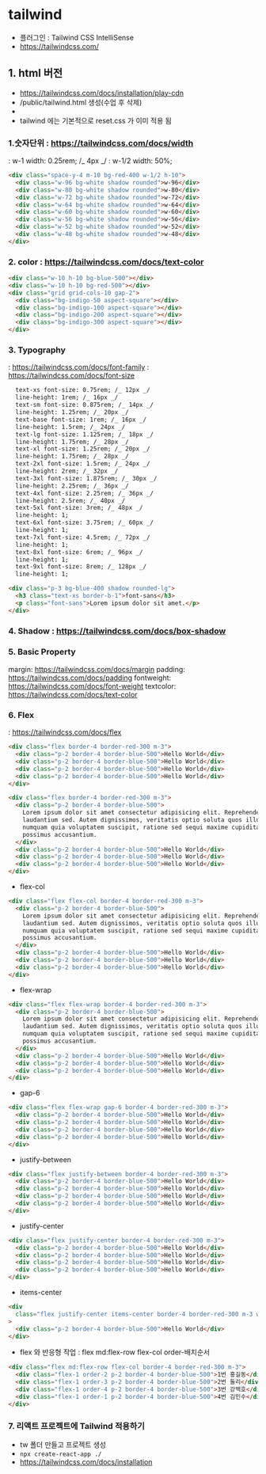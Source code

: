 # tailwind

- 플러그인 : Tailwind CSS IntelliSense
- https://tailwindcss.com/

## 1. html 버전

- https://tailwindcss.com/docs/installation/play-cdn
- /public/tailwind.html 생성(수업 후 삭제)
- <script src="https://cdn.tailwindcss.com"></script>
- tailwind 에는 기본적으로 reset.css 가 이미 적용 됨

### 1.숫자단위 : https://tailwindcss.com/docs/width

: w-1 width: 0.25rem; /_ 4px _/
: w-1/2 width: 50%;

```html
<div class="space-y-4 m-10 bg-red-400 w-1/2 h-10">
  <div class="w-96 bg-white shadow rounded">w-96</div>
  <div class="w-80 bg-white shadow rounded">w-80</div>
  <div class="w-72 bg-white shadow rounded">w-72</div>
  <div class="w-64 bg-white shadow rounded">w-64</div>
  <div class="w-60 bg-white shadow rounded">w-60</div>
  <div class="w-56 bg-white shadow rounded">w-56</div>
  <div class="w-52 bg-white shadow rounded">w-52</div>
  <div class="w-48 bg-white shadow rounded">w-48</div>
</div>
```

### 2. color : https://tailwindcss.com/docs/text-color

```html
<div class="w-10 h-10 bg-blue-500"></div>
<div class="w-10 h-10 bg-red-500"></div>
<div class="grid grid-cols-10 gap-2">
  <div class="bg-indigo-50 aspect-square"></div>
  <div class="bg-indigo-100 aspect-square"></div>
  <div class="bg-indigo-200 aspect-square"></div>
  <div class="bg-indigo-300 aspect-square"></div>
</div>
```

### 3. Typography

: https://tailwindcss.com/docs/font-family
: https://tailwindcss.com/docs/font-size

```txt
  text-xs font-size: 0.75rem; /_ 12px _/
  line-height: 1rem; /_ 16px _/
  text-sm font-size: 0.875rem; /_ 14px _/
  line-height: 1.25rem; /_ 20px _/
  text-base font-size: 1rem; /_ 16px _/
  line-height: 1.5rem; /_ 24px _/
  text-lg font-size: 1.125rem; /_ 18px _/
  line-height: 1.75rem; /_ 28px _/
  text-xl font-size: 1.25rem; /_ 20px _/
  line-height: 1.75rem; /_ 28px _/
  text-2xl font-size: 1.5rem; /_ 24px _/
  line-height: 2rem; /_ 32px _/
  text-3xl font-size: 1.875rem; /_ 30px _/
  line-height: 2.25rem; /_ 36px _/
  text-4xl font-size: 2.25rem; /_ 36px _/
  line-height: 2.5rem; /_ 40px _/
  text-5xl font-size: 3rem; /_ 48px _/
  line-height: 1;
  text-6xl font-size: 3.75rem; /_ 60px _/
  line-height: 1;
  text-7xl font-size: 4.5rem; /_ 72px _/
  line-height: 1;
  text-8xl font-size: 6rem; /_ 96px _/
  line-height: 1;
  text-9xl font-size: 8rem; /_ 128px _/
  line-height: 1;
```

```html
<div class="p-3 bg-blue-400 shadow rounded-lg">
  <h3 class="text-xs border-b-1">font-sans</h3>
  <p class="font-sans">Lorem ipsum dolor sit amet.</p>
</div>
```

### 4. Shadow : https://tailwindcss.com/docs/box-shadow

### 5. Basic Property

margin: https://tailwindcss.com/docs/margin
padding: https://tailwindcss.com/docs/padding
fontweight: https://tailwindcss.com/docs/font-weight
textcolor: https://tailwindcss.com/docs/text-color

### 6. Flex

: https://tailwindcss.com/docs/flex

```html
<div class="flex border-4 border-red-300 m-3">
  <div class="p-2 border-4 border-blue-500">Hello World</div>
  <div class="p-2 border-4 border-blue-500">Hello World</div>
  <div class="p-2 border-4 border-blue-500">Hello World</div>
  <div class="p-2 border-4 border-blue-500">Hello World</div>
</div>
```

```html
<div class="flex border-4 border-red-300 m-3">
  <div class="p-2 border-4 border-blue-500">
    Lorem ipsum dolor sit amet consectetur adipisicing elit. Reprehenderit,
    laudantium sed. Autem dignissimos, veritatis optio soluta quos illum, unde
    numquam quia voluptatem suscipit, ratione sed sequi maxime cupiditate
    possimus accusantium.
  </div>
  <div class="p-2 border-4 border-blue-500">Hello World</div>
  <div class="p-2 border-4 border-blue-500">Hello World</div>
  <div class="p-2 border-4 border-blue-500">Hello World</div>
</div>
```

- flex-col

```html
<div class="flex flex-col border-4 border-red-300 m-3">
  <div class="p-2 border-4 border-blue-500">
    Lorem ipsum dolor sit amet consectetur adipisicing elit. Reprehenderit,
    laudantium sed. Autem dignissimos, veritatis optio soluta quos illum, unde
    numquam quia voluptatem suscipit, ratione sed sequi maxime cupiditate
    possimus accusantium.
  </div>
  <div class="p-2 border-4 border-blue-500">Hello World</div>
  <div class="p-2 border-4 border-blue-500">Hello World</div>
  <div class="p-2 border-4 border-blue-500">Hello World</div>
</div>
```

- flex-wrap

```html
<div class="flex flex-wrap border-4 border-red-300 m-3">
  <div class="p-2 border-4 border-blue-500">
    Lorem ipsum dolor sit amet consectetur adipisicing elit. Reprehenderit,
    laudantium sed. Autem dignissimos, veritatis optio soluta quos illum, unde
    numquam quia voluptatem suscipit, ratione sed sequi maxime cupiditate
    possimus accusantium.
  </div>
  <div class="p-2 border-4 border-blue-500">Hello World</div>
  <div class="p-2 border-4 border-blue-500">Hello World</div>
  <div class="p-2 border-4 border-blue-500">Hello World</div>
</div>
```

- gap-6

```html
<div class="flex flex-wrap gap-6 border-4 border-red-300 m-3">
  <div class="p-2 border-4 border-blue-500">Hello World</div>
  <div class="p-2 border-4 border-blue-500">Hello World</div>
  <div class="p-2 border-4 border-blue-500">Hello World</div>
  <div class="p-2 border-4 border-blue-500">Hello World</div>
</div>
```

- justify-between

```html
<div class="flex justify-between border-4 border-red-300 m-3">
  <div class="p-2 border-4 border-blue-500">Hello World</div>
  <div class="p-2 border-4 border-blue-500">Hello World</div>
  <div class="p-2 border-4 border-blue-500">Hello World</div>
  <div class="p-2 border-4 border-blue-500">Hello World</div>
</div>
```

- justify-center

```html
<div class="flex justify-center border-4 border-red-300 m-3">
  <div class="p-2 border-4 border-blue-500">Hello World</div>
  <div class="p-2 border-4 border-blue-500">Hello World</div>
  <div class="p-2 border-4 border-blue-500">Hello World</div>
  <div class="p-2 border-4 border-blue-500">Hello World</div>
</div>
```

- items-center

```html
<div
  class="flex justify-center items-center border-4 border-red-300 m-3 w-80 h-80"
>
  <div class="p-2 border-4 border-blue-500">Hello World</div>
</div>
```

- flex 와 반응형 작업
  : flex md:flex-row flex-col order-배치순서

```html
<div class="flex md:flex-row flex-col border-4 border-red-300 m-3">
  <div class="flex-1 order-2 p-2 border-4 border-blue-500">1번 홍길동</div>
  <div class="flex-1 order-3 p-2 border-4 border-blue-500">2번 둘리</div>
  <div class="flex-1 order-4 p-2 border-4 border-blue-500">3번 강백호</div>
  <div class="flex-1 order-1 p-2 border-4 border-blue-500">4번 김민수</div>
</div>
```

### 7. 리액트 프로젝트에 Tailwind 적용하기

- tw 폴더 만들고 프로젝트 생성
- `npx create-react-app ./`
- https://tailwindcss.com/docs/installation
